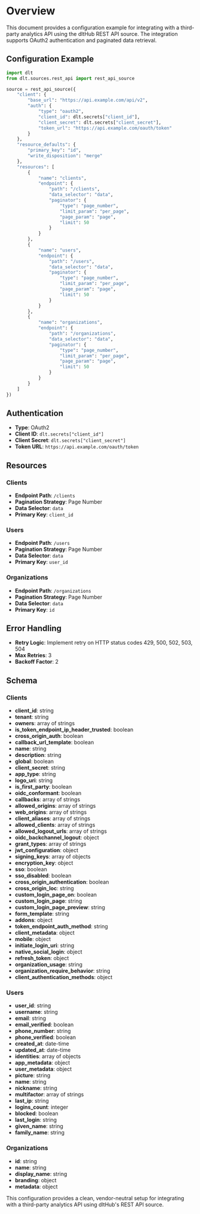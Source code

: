 # Overview

This document provides a configuration example for integrating with a third-party analytics API using the dltHub REST API source. The integration supports OAuth2 authentication and paginated data retrieval.

## Configuration Example

```python
import dlt
from dlt.sources.rest_api import rest_api_source

source = rest_api_source({
    "client": {
        "base_url": "https://api.example.com/api/v2",
        "auth": {
            "type": "oauth2",
            "client_id": dlt.secrets["client_id"],
            "client_secret": dlt.secrets["client_secret"],
            "token_url": "https://api.example.com/oauth/token"
        }
    },
    "resource_defaults": {
        "primary_key": "id",
        "write_disposition": "merge"
    },
    "resources": [
        {
            "name": "clients",
            "endpoint": {
                "path": "/clients",
                "data_selector": "data",
                "paginator": {
                    "type": "page_number",
                    "limit_param": "per_page",
                    "page_param": "page",
                    "limit": 50
                }
            }
        },
        {
            "name": "users",
            "endpoint": {
                "path": "/users",
                "data_selector": "data",
                "paginator": {
                    "type": "page_number",
                    "limit_param": "per_page",
                    "page_param": "page",
                    "limit": 50
                }
            }
        },
        {
            "name": "organizations",
            "endpoint": {
                "path": "/organizations",
                "data_selector": "data",
                "paginator": {
                    "type": "page_number",
                    "limit_param": "per_page",
                    "page_param": "page",
                    "limit": 50
                }
            }
        }
    ]
})
```

## Authentication

- **Type**: OAuth2
- **Client ID**: `dlt.secrets["client_id"]`
- **Client Secret**: `dlt.secrets["client_secret"]`
- **Token URL**: `https://api.example.com/oauth/token`

## Resources

### Clients

- **Endpoint Path**: `/clients`
- **Pagination Strategy**: Page Number
- **Data Selector**: `data`
- **Primary Key**: `client_id`

### Users

- **Endpoint Path**: `/users`
- **Pagination Strategy**: Page Number
- **Data Selector**: `data`
- **Primary Key**: `user_id`

### Organizations

- **Endpoint Path**: `/organizations`
- **Pagination Strategy**: Page Number
- **Data Selector**: `data`
- **Primary Key**: `id`

## Error Handling

- **Retry Logic**: Implement retry on HTTP status codes 429, 500, 502, 503, 504
- **Max Retries**: 3
- **Backoff Factor**: 2

## Schema

### Clients

- **client_id**: string
- **tenant**: string
- **owners**: array of strings
- **is_token_endpoint_ip_header_trusted**: boolean
- **cross_origin_auth**: boolean
- **callback_url_template**: boolean
- **name**: string
- **description**: string
- **global**: boolean
- **client_secret**: string
- **app_type**: string
- **logo_uri**: string
- **is_first_party**: boolean
- **oidc_conformant**: boolean
- **callbacks**: array of strings
- **allowed_origins**: array of strings
- **web_origins**: array of strings
- **client_aliases**: array of strings
- **allowed_clients**: array of strings
- **allowed_logout_urls**: array of strings
- **oidc_backchannel_logout**: object
- **grant_types**: array of strings
- **jwt_configuration**: object
- **signing_keys**: array of objects
- **encryption_key**: object
- **sso**: boolean
- **sso_disabled**: boolean
- **cross_origin_authentication**: boolean
- **cross_origin_loc**: string
- **custom_login_page_on**: boolean
- **custom_login_page**: string
- **custom_login_page_preview**: string
- **form_template**: string
- **addons**: object
- **token_endpoint_auth_method**: string
- **client_metadata**: object
- **mobile**: object
- **initiate_login_uri**: string
- **native_social_login**: object
- **refresh_token**: object
- **organization_usage**: string
- **organization_require_behavior**: string
- **client_authentication_methods**: object

### Users

- **user_id**: string
- **username**: string
- **email**: string
- **email_verified**: boolean
- **phone_number**: string
- **phone_verified**: boolean
- **created_at**: date-time
- **updated_at**: date-time
- **identities**: array of objects
- **app_metadata**: object
- **user_metadata**: object
- **picture**: string
- **name**: string
- **nickname**: string
- **multifactor**: array of strings
- **last_ip**: string
- **logins_count**: integer
- **blocked**: boolean
- **last_login**: string
- **given_name**: string
- **family_name**: string

### Organizations

- **id**: string
- **name**: string
- **display_name**: string
- **branding**: object
- **metadata**: object

This configuration provides a clean, vendor-neutral setup for integrating with a third-party analytics API using dltHub's REST API source.